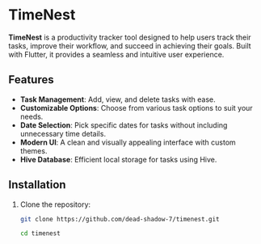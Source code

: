 # TimeNest

**TimeNest** is a productivity tracker tool designed to help users track their tasks, improve their workflow, and succeed in achieving their goals. Built with Flutter, it provides a seamless and intuitive user experience.

## Features

- **Task Management**: Add, view, and delete tasks with ease.
- **Customizable Options**: Choose from various task options to suit your needs.
- **Date Selection**: Pick specific dates for tasks without including unnecessary time details.
- **Modern UI**: A clean and visually appealing interface with custom themes.
- **Hive Database**: Efficient local storage for tasks using Hive.

## Installation

1. Clone the repository:

   ```bash
   git clone https://github.com/dead-shadow-7/timenest.git

   cd timenest
   ```
